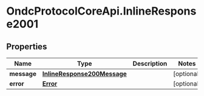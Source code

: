 # OndcProtocolCoreApi.InlineResponse2001

## Properties
Name | Type | Description | Notes
------------ | ------------- | ------------- | -------------
**message** | [**InlineResponse200Message**](InlineResponse200Message.md) |  | [optional] 
**error** | [**Error**](Error.md) |  | [optional] 

